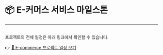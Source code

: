 # 📦 E-커머스 서비스 마일스톤

---

<br>
프로젝트의 전체 일정은 아래 링크에서 확인할 수 있습니다.  <br>

👉 [📅 E-commerce 프로젝트 일정 보기](https://github.com/users/ji-0o0o0o0/projects/5/views/1)